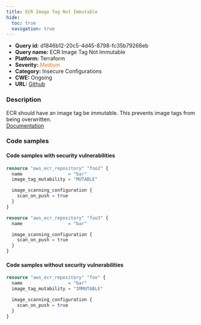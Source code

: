 ```yaml
---
title: ECR Image Tag Not Immutable
hide:
  toc: true
  navigation: true
---
```


<style>
  .highlight .hll {
    background-color: #ff171742;
  }
  .md-content {
    max-width: 1100px;
    margin: 0 auto;
  }
</style>

-   **Query id:** d1846b12-20c5-4d45-8798-fc35b79268eb
-   **Query name:** ECR Image Tag Not Immutable
-   **Platform:** Terraform
-   **Severity:** <span style="color:#ff7213">Medium</span>
-   **Category:** Insecure Configurations
-   **CWE:** Ongoing
-   **URL:** [Github](https://github.com/DataDog/kics/tree/master/assets/queries/terraform/aws/ecr_image_tag_not_immutable)

### Description
ECR should have an image tag be immutable. This prevents image tags from being overwritten.<br>
[Documentation](https://registry.terraform.io/providers/hashicorp/aws/latest/docs/resources/ecr_repository)

### Code samples
#### Code samples with security vulnerabilities
```tf title="Positive test num. 1 - tf file" hl_lines="10 3"
resource "aws_ecr_repository" "foo2" {
  name                 = "bar"
  image_tag_mutability = "MUTABLE"

  image_scanning_configuration {
    scan_on_push = true
  }
}

resource "aws_ecr_repository" "foo3" {
  name                 = "bar"

  image_scanning_configuration {
    scan_on_push = true
  }
}

```


#### Code samples without security vulnerabilities
```tf title="Negative test num. 1 - tf file"
resource "aws_ecr_repository" "foo" {
  name                 = "bar"
  image_tag_mutability = "IMMUTABLE"

  image_scanning_configuration {
    scan_on_push = true
  }
}

```
